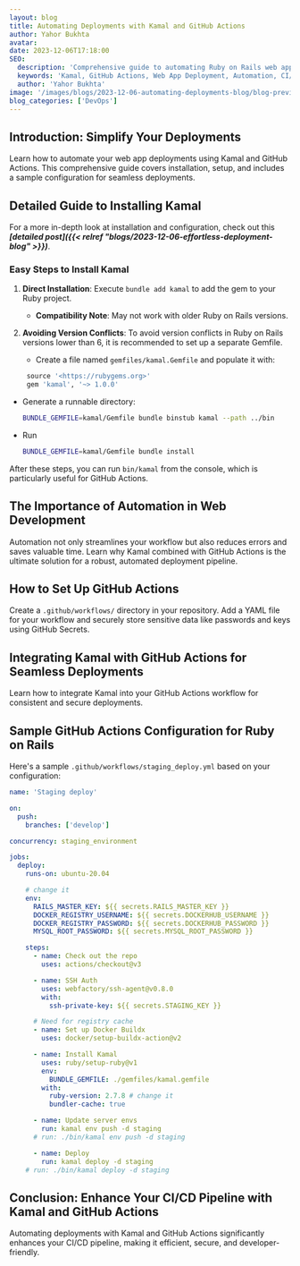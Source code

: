```yaml
---
layout: blog
title: Automating Deployments with Kamal and GitHub Actions
author: Yahor Bukhta
avatar:
date: 2023-12-06T17:18:00
SEO:
  description: 'Comprehensive guide to automating Ruby on Rails web app deployments using Kamal and GitHub Actions. Includes installation guide and sample GitHub Actions configuration.'
  keywords: 'Kamal, GitHub Actions, Web App Deployment, Automation, CI/CD Pipeline, Ruby, Ruby on Rails, Developers'
  author: 'Yahor Bukhta'
image: '/images/blogs/2023-12-06-automating-deployments-blog/blog-preview-img.png'
blog_categories: ['DevOps']
---
```


## Introduction: Simplify Your Deployments

Learn how to automate your web app deployments using Kamal and GitHub Actions. This comprehensive guide covers installation, setup, and includes a sample configuration for seamless deployments.

## Detailed Guide to Installing Kamal

For a more in-depth look at installation and configuration, check out this **_[detailed post]({{< relref "blogs/2023-12-06-effortless-deployment-blog" >}})_**.

### Easy Steps to Install Kamal

1. **Direct Installation**: Execute `bundle add kamal` to add the gem to your Ruby project.
   - **Compatibility Note**: May not work with older Ruby on Rails versions.
2. **Avoiding Version Conflicts**: To avoid version conflicts in Ruby on Rails versions lower than 6, it is recommended to set up a separate Gemfile.

   - Create a file named `gemfiles/kamal.Gemfile` and populate it with:

   ```ruby
    source '<https://rubygems.org>'
    gem 'kamal', '~> 1.0.0'
   ```

- Generate a runnable directory:

  ```bash
  BUNDLE_GEMFILE=kamal/Gemfile bundle binstub kamal --path ../bin
  ```

- Run

  ```bash
  BUNDLE_GEMFILE=kamal/Gemfile bundle install
  ```

After these steps, you can run `bin/kamal` from the console, which is particularly useful for GitHub Actions.

## The Importance of Automation in Web Development

Automation not only streamlines your workflow but also reduces errors and saves valuable time. Learn why Kamal combined with GitHub Actions is the ultimate solution for a robust, automated deployment pipeline.

## How to Set Up GitHub Actions

Create a `.github/workflows/` directory in your repository. Add a YAML file for your workflow and securely store sensitive data like passwords and keys using GitHub Secrets.

## Integrating Kamal with GitHub Actions for Seamless Deployments

Learn how to integrate Kamal into your GitHub Actions workflow for consistent and secure deployments.

## Sample GitHub Actions Configuration for Ruby on Rails

Here's a sample `.github/workflows/staging_deploy.yml` based on your configuration:

```yml
name: 'Staging deploy'

on:
  push:
    branches: ['develop']

concurrency: staging_environment

jobs:
  deploy:
    runs-on: ubuntu-20.04

    # change it
    env:
      RAILS_MASTER_KEY: ${{ secrets.RAILS_MASTER_KEY }}
      DOCKER_REGISTRY_USERNAME: ${{ secrets.DOCKERHUB_USERNAME }}
      DOCKER_REGISTRY_PASSWORD: ${{ secrets.DOCKERHUB_PASSWORD }}
      MYSQL_ROOT_PASSWORD: ${{ secrets.MYSQL_ROOT_PASSWORD }}

    steps:
      - name: Check out the repo
        uses: actions/checkout@v3

      - name: SSH Auth
        uses: webfactory/ssh-agent@v0.8.0
        with:
          ssh-private-key: ${{ secrets.STAGING_KEY }}

      # Need for registry cache
      - name: Set up Docker Buildx
        uses: docker/setup-buildx-action@v2

      - name: Install Kamal
        uses: ruby/setup-ruby@v1
        env:
          BUNDLE_GEMFILE: ./gemfiles/kamal.gemfile
        with:
          ruby-version: 2.7.8 # change it
          bundler-cache: true

      - name: Update server envs
        run: kamal env push -d staging
      # run: ./bin/kamal env push -d staging

      - name: Deploy
        run: kamal deploy -d staging
    # run: ./bin/kamal deploy -d staging
```

## Conclusion: Enhance Your CI/CD Pipeline with Kamal and GitHub Actions

Automating deployments with Kamal and GitHub Actions significantly enhances your CI/CD pipeline, making it efficient, secure, and developer-friendly.
